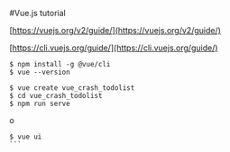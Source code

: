 #Vue.js tutorial

[https://vuejs.org/v2/guide/](https://vuejs.org/v2/guide/)

[https://cli.vuejs.org/guide/](https://cli.vuejs.org/guide/)


```
$ npm install -g @vue/cli
$ vue --version
```

```
$ vue create vue_crash_todolist
$ cd vue_crash_todolist
$ npm run serve
```
o
````
$ vue ui
``` 